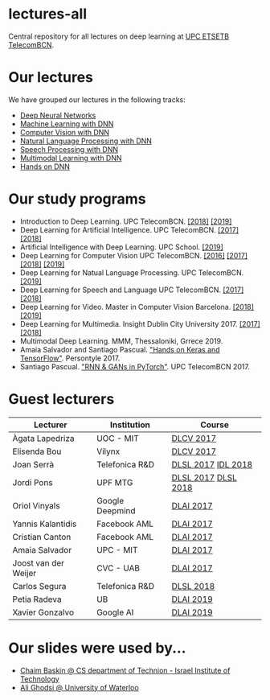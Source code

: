 # lectures-all
Central repository for all lectures on deep learning at [UPC ETSETB TelecomBCN](https://etsetb.upc.edu/en).

[XG-web]: https://imatge.upc.edu/web/people/xavier-giro
[KM-web]: http://www.eeng.dcu.ie/~mcguinne/
[EM-web]: https://www.insight-centre.org/users/eva-mohedano
[LL-web]: https://dvl.in.tum.de/team/lealtaixe/
[ES-web]: https://imatge.upc.edu/web/people/elisa-sayrol
[VV-web]: https://imatge.upc.edu/web/people/veronica-vilaplana
[JR-web]: https://imatge.upc.edu/web/people/javier-ruiz-hidalgo
[RM-web]: https://imatge.upc.edu/web/people/josep-ramon-morros
[MC-web]: http://www.costa-jussa.com/
[SP-web]: https://scholar.google.com/citations?user=7cVOyh0AAAAJ&hl=en
[AB-web]: https://scholar.google.es/citations?user=C5AUXO4AAAAJ&hl=en
[MB-web]: https://imatge.upc.edu/web/people/miriam-bellver
[AS-web]: https://imatge.upc.edu/web/people/amaia-salvador


# Our lectures

We have grouped our lectures in the following tracks:

* [Deep Neural Networks](deep-learning.md)
* [Machine Learning with DNN](machine-learning.md)
* [Computer Vision with DNN](computer-vision.md)
* [Natural Language Processing with DNN](nlp.md)
* [Speech Processing with DNN](speech.md)
* [Multimodal Learning with DNN](multimodal.md)
* [Hands on DNN](hands-on.md)

# Our study programs

* Introduction to Deep Learning. UPC TelecomBCN. [[2018]][IDL2018] [[2019]][IDL2019]
* Deep Learning for Artificial Intelligence. UPC TelecomBCN. [[2017]][DLAI2017] [[2018]][DLAI2018]
* Artificial Intelligence with Deep Learning. UPC School. [[2019]][AIDL2019]
* Deep Learning for Computer Vision UPC TelecomBCN. [[2016]][DLCV2016] [[2017]][DLCV2017] [[2018]][DLCV2018] [[2019]][DLCV2019]
* Deep Learning for Natual Language Processing. UPC TelecomBCN. [[2019]][DLNL2019] 
* Deep Learning for Speech and Language UPC TelecomBCN. [[2017]][DLSL2017] [[2018]][DLSL2018]
* Deep Learning for Video. Master in Computer Vision Barcelona. [[2018]][DLV2018] [[2019]][DLV2019]
* Deep Learning for Multimedia. Insight Dublin City University 2017. [[2017]][DLMM2017] [[2018]][DLMM2018]
* Multimodal Deep Learning. MMM, Thessaloniki, Grrece 2019.
* Amaia Salvador and Santiago Pascual. ["Hands on Keras and TensorFlow"][Persontyle2017]. Persontyle 2017.
* Santiago Pascual. ["RNN & GANs in PyTorch"][PyTorched2017]. UPC TelecomBCN 2017.

[IDL2018]: https://telecombcn-dl.github.io/2018-idl/
[IDL2019]: https://telecombcn-dl.github.io/2019-idl/

[DLAI2017]: https://telecombcn-dl.github.io/2017-dlai/
[DLAI2018]: https://telecombcn-dl.github.io/2018-dlai/

[AIDL2019]: https://github.com/upcschool-ai/2019-spring/blob/master/README.md

[DLCV2016]: http://imatge-upc.github.io/telecombcn-2016-dlcv/
[DLCV2017]: https://telecombcn-dl.github.io/2017-dlcv/
[DLCV2018]: https://telecombcn-dl.github.io/2018-dlcv/
[DLCV2019]: https://telecombcn-dl.github.io/2019-dlcv/

[DLV2018]: https://mcv-m6-video.github.io/deepvideo-2018/
[DLV2019]: https://mcv-m6-video.github.io/deepvideo-2018/

[DLSL2017]: https://telecombcn-dl.github.io/2017-dlsl/
[DLSL2018]: https://telecombcn-dl.github.io/2018-dlsl/
[DLNL2019]: https://sites.google.com/view/dlnlp2019/home

[DLMM2017]: https://telecombcn-dl.github.io/dlmm-2017-dcu/
[DLMM2018]: https://telecombcn-dl.github.io/2018-dlmm/

[MMM2019]: https://telecombcn-dl.github.io/2019-mmm-tutorial/

[Persontyle2017]: https://github.com/telecombcn-dl/2017-persontyle
[PyTorched2017]: https://github.com/santi-pdp/pytorch_tutorials


# Guest lecturers

| Lecturer              | Institution               | Course                 | 
| --------------------- |  ------------------------ | ---------------------- | 
| Àgata Lapedriza       | UOC - MIT                 | [DLCV 2017][dlcv2017]  | 
| Elisenda Bou          | Vilynx                    | [DLCV 2017][dlcv2017]  | 
| Joan Serrà            | Telefonica R&D            | [DLSL 2017][dlsl2017] [IDL 2018][dlsl2018]  | 
| Jordi Pons            | UPF MTG                   | [DLSL 2017][dlsl2017] [DLSL 2018][dlsl2018]  |
| Oriol Vinyals         | Google Deepmind           | [DLAI 2017][dlai2017]  | 
| Yannis Kalantidis     | Facebook AML              | [DLAI 2017][dlai2017]  | 
| Cristian Canton       | Facebook AML              | [DLAI 2017][dlai2017]  | 
| Amaia Salvador        | UPC - MIT                 | [DLAI 2017][dlai2017]  | 
| Joost van der Weijer  | CVC - UAB                 | [DLAI 2017][idl2018]  | 
| Carlos Segura         | Telefonica R&D            | [DLSL 2018][dlsl2018]  |
| Petia Radeva          | UB                        | [DLAI 2019][dlai2018] |
| Xavier Gonzalvo        | Google AI                | [DLAI 2019][dlai2018] |

# Our slides were used by...

* [Chaim Baskin @ CS department of Technion - Israel Institute of Technology](https://www.youtube.com/watch?v=fiCRQwv23cY)
* [Ali Ghodsi @ University of Waterloo](https://www.youtube.com/watch?v=7G4_Y5rsvi8&t=1694)




